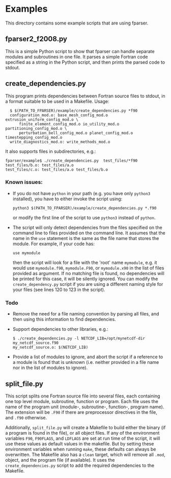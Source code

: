 # Examples
This directory contains some example scripts that are using fparser.

## fparser2_f2008.py
This is a simple Python script to show that fparser can handle separate
modules and subroutines in one file. It parses a simple Fortran
code specified as a string in the Python script, and then prints the
parsed code to stdout.

## create_dependencies.py
This program prints dependencies between Fortran source files to stdout,
in a format suitable to be used in a Makefile. Usage:

	  $ $(PATH_TO_FPARSER)/example/create_dependencies.py *f90
	  configuration_mod.o: base_mesh_config_mod.o extrusion_uniform_config_mod.o \
		  finite_element_config_mod.o io_utility_mod.o partitioning_config_mod.o \
		  perturbation_bell_config_mod.o planet_config_mod.o timestepping_config_mod.o
	  write_diagnostics_mod.o: write_methods_mod.o

It also supports files in subdirectories, e.g.:

    fparser/example$ ./create_dependencies.py  test_files/*f90
    test_files/b.o: test_files/a.o
    test_files/c.o: test_files/a.o test_files/b.o

### Known issues:
- If you do not have ``python`` in your path (e.g. you have only ``python3``
  installed), you have to either invoke the script using:

      python3 $(PATH_TO_FPARSER)/example/create_dependencies.py *.f90
  or modify the first line of the script to use ``python3`` instead of
  ``python``.
- The script will only detect dependencies from the files specified on the
  command line to files provided on the command line. It assumes that the name
  in the ``use`` statement is the same as the file name that stores the module.
  For example, if your code has:

  	  use mymodule

  then the script will look for a file with the 'root' name ``mymodule``,
  e.g. it would use ``mymodule.f90``, ``mymodule.F90``, or ``mymodule.x90``
  in the list of files provided as argument. If no matching file is found, no
  dependencies will be printed for this case, it will be silently ignored.
  You can modify the ``create_dependency.py`` script if you are using a
  different naming style for your files (see lines 120 to 123 in the script).

### Todo
- Remove the need for a file naming convention by parsing all files, and then
  using this information to find dependencies.
- Support dependencies to other libraries, e.g.:

      $ ./create_dependencies.py -l NETCDF_LIB=/opt/mynetcdf-dir my_netcdf_source.f90
      my_netcdf_source.o: $(NETCDF_LIB)
- Provide a list of modules to ignore, and abort the script if a reference
  to a module is found that is unknown (i.e. neither provided in a file name
  nor in the list of modules to ignore).

## split_file.py
This script splits one Fortran source file into several files, each containing
one top level module, subroutine, function or program. Each file uses the name
of the program unit (module-, subroutine-, function-, program name). The
extension will be ``.F90`` if there are preprocessor directives in the file,
and ``.f90`` otherwise.

Additionally, ``split_file.py`` will create a Makefile to build either the
binary (if a program is found in the file), or all object files. If any of
the environment variables ``F90``, ``F90FLAGS``, and ``LDFLAGS`` are set at
run time of the script, it will use these values as default values in the
makefile. But by setting these environment variables when running ``make``,
these defaults can always be overwritten. The Makefile also has a ``clean``
target, which will remove all ``.mod``, object, and the program file (if
available). It uses the ``create_dependencies.py`` script to add the
required dependencies to the Makefile.
